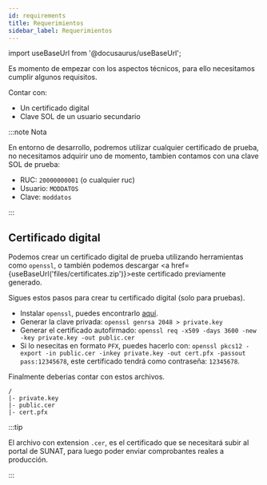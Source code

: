 ```yaml
---
id: requirements
title: Requerimientos
sidebar_label: Requerimientos
---
```


import useBaseUrl from '@docusaurus/useBaseUrl';

Es momento de empezar con los aspectos técnicos, para ello necesitamos cumplir algunos requisitos.

Contar con:
- Un certificado digital
- Clave SOL de un usuario secundario

:::note Nota

En entorno de desarrollo, podremos utilizar cualquier certificado de prueba, no necesitamos adquirir uno de momento, tambien contamos con una clave SOL de prueba:
- RUC: `20000000001` (o cualquier ruc)
- Usuario: `MODDATOS`
- Clave: `moddatos`

:::

## Certificado digital

Podemos crear un certificado digital de prueba utilizando herramientas como `openssl`, o también podemos descargar <a href={useBaseUrl('files/certificates.zip')}>este certificado</a> previamente generado.

Sigues estos pasos para crear tu certificado digital (solo para pruebas).

- Instalar `openssl`, puedes encontrarlo [aquí](https://www.openssl.org/source/).
- Generar la clave privada: `openssl genrsa 2048 > private.key`
- Generar el certificado autofirmado: `openssl req -x509 -days 3600 -new -key private.key -out public.cer`
- Si lo nesecitas en formato `PFX`, puedes hacerlo con: `openssl pkcs12 -export -in public.cer -inkey private.key -out cert.pfx -passout pass:12345678`, este certificado tendrá como contraseña: `12345678`.

Finalmente deberias contar con estos archivos.
```
/
|- private.key
|- public.cer
|- cert.pfx
```

:::tip

El archivo con extension `.cer`, es el certificado que se necesitará subir al portal de SUNAT, para luego poder enviar comprobantes reales a producción.

:::